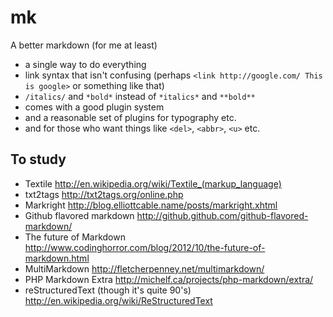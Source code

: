
# mk

A better markdown (for me at least)

* a single way to do everything
* link syntax that isn't confusing (perhaps `<link http://google.com/ This is
  google>` or something like that)
* `/italics/` and `*bold*` instead of `*italics*` and `**bold**`
* comes with a good plugin system 
* and a reasonable set of plugins for typography etc.
* and for those who want things like `<del>`, `<abbr>`, `<u>` etc.

## To study

* Textile http://en.wikipedia.org/wiki/Textile_(markup_language)
* txt2tags http://txt2tags.org/online.php
* Markright http://blog.elliottcable.name/posts/markright.xhtml
* Github flavored markdown http://github.github.com/github-flavored-markdown/
* The future of Markdown http://www.codinghorror.com/blog/2012/10/the-future-of-markdown.html
* MultiMarkdown http://fletcherpenney.net/multimarkdown/
* PHP Markdown Extra http://michelf.ca/projects/php-markdown/extra/ 
* reStructuredText (though it's quite 90's) http://en.wikipedia.org/wiki/ReStructuredText


